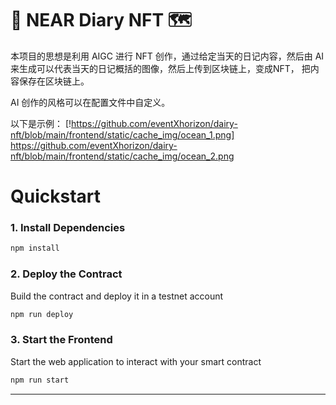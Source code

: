 # 🎊 NEAR Diary NFT 🗺

本项目的思想是利用 AIGC 进行 NFT 创作，通过给定当天的日记内容，然后由 AI 来生成可以代表当天的日记概括的图像，然后上传到区块链上，变成NFT，
把内容保存在区块链上。

AI 创作的风格可以在配置文件中自定义。

以下是示例：
[!https://github.com/eventXhorizon/dairy-nft/blob/main/frontend/static/cache_img/ocean_1.png]
https://github.com/eventXhorizon/dairy-nft/blob/main/frontend/static/cache_img/ocean_2.png

# Quickstart

### 1. Install Dependencies
```bash
npm install
```

### 2. Deploy the Contract
Build the contract and deploy it in a testnet account
```bash
npm run deploy
```

### 3. Start the Frontend
Start the web application to interact with your smart contract 
```bash
npm run start
```

---
